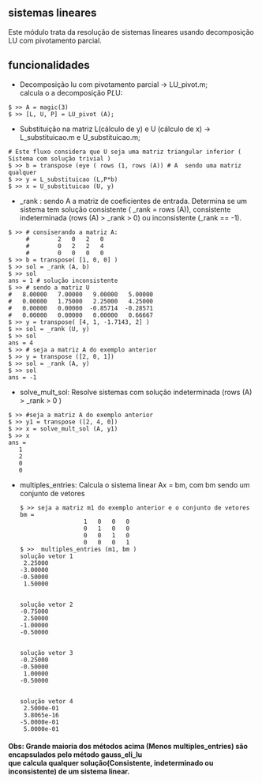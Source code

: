 ## sistemas lineares 

Este módulo trata da resolução de sistemas lineares usando decomposição LU com pivotamento parcial.

## funcionalidades 
* Decomposição lu com pivotamento parcial -> LU_pivot.m; <br>
calcula o a decomposição P*L*U:  
```
$ >> A = magic(3)
$ >> [L, U, P] = LU_pivot (A);
```
* Substituição na matriz L(cálculo de y) e U (cálculo de x) -> L_substituicao.m e U_substituicao.m;
```
# Este fluxo considera que U seja uma matriz triangular inferior ( Sistema com solução trivial )
$ >> b = transpose (eye ( rows (1, rows (A)) # A  sendo uma matriz qualquer 
$ >> y = L_substituicao (L,P*b)
$ >> x = U_substituicao (U, y)
```
* _rank : sendo A a matriz de coeficientes de entrada. Determina se um sistema tem solução consistente (
_rank = rows (A)), consistente indeterminada (rows (A) > _rank > 0)  ou inconsistente (_rank == -1).
```
$ >> # consiserando a matriz A:    
     #        2   0   2   0
     #        0   2   2   4
     #        0   0   0   0
$ >> b = transpose( [1, 0, 0] )
$ >> sol = _rank (A, b)
$ >> sol 
ans = 1 # solução inconsistente
$ >> # sendo a matriz U
#   8.00000   7.00000   9.00000   5.00000
#   0.00000   1.75000   2.25000   4.25000
#   0.00000   0.00000  -0.85714  -0.28571
#   0.00000   0.00000   0.00000   0.66667
$ >> y = transpose( [4, 1, -1.7143, 2] )
$ >> sol = _rank (U, y)
$ >> sol
ans = 4
$ >> # seja a matriz A do exemplo anterior
$ >> y = transpose ([2, 0, 1])
$ >> sol = _rank (A, y)
$ >> sol 
ans = -1

```

* solve_mult_sol: Resolve sistemas com solução indeterminada (rows (A) > _rank > 0 )
```
$ >> #seja a matriz A do exemplo anterior
$ >> y1 = transpose ([2, 4, 0])
$ >> x = solve_mult_sol (A, y1)
$ >> x 
ans =
   1
   2
   0
   0
```
* multiples_entries: Calcula o sistema linear Ax = bm, com bm sendo um conjunto de vetores 
  ```
  $ >> seja a matriz m1 do exemplo anterior e o conjunto de vetores bm =     
                    1   0   0   0
                    0   1   0   0
                    0   0   1   0
                    0   0   0   1
  $ >>  multiples_entries (m1, bm )
  solução vetor 1
   2.25000
  -3.00000
  -0.50000
   1.50000


  solução vetor 2
  -0.75000
   2.50000
  -1.00000
  -0.50000


  solução vetor 3
  -0.25000
  -0.50000
   1.00000
  -0.50000


  solução vetor 4
   2.5000e-01
   3.8065e-16
  -5.0000e-01
   5.0000e-01
#### Obs: Grande maioria dos métodos acima (Menos multiples_entries) são encapsulados pelo método gauss_eli_lu <br> que calcula qualquer solução(Consistente, indeterminado ou inconsistente) de um sistema linear. 
 
